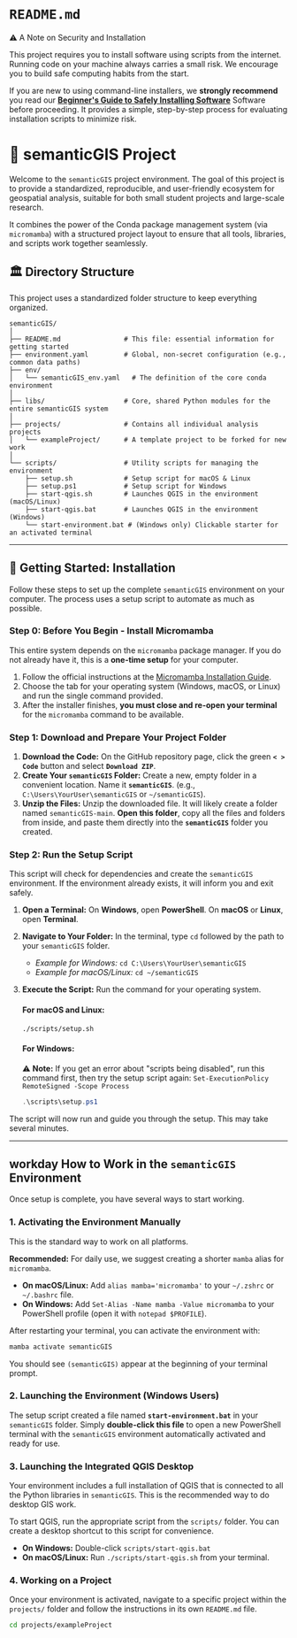 # `README.md`

⚠️ A Note on Security and Installation

This project requires you to install software using scripts from the internet. Running code on your machine always carries a small risk. We encourage you to build safe computing habits from the start.

If you are new to using command-line installers, we **strongly recommend** you read our **[Beginner's Guide to Safely Installing Software](./docs/tools/computerliteracy/SAFE_INSTALLATION_GUIDE.md)** Software before proceeding. It provides a simple, step-by-step process for evaluating installation scripts to minimize risk.


# 🌳 semanticGIS Project

Welcome to the `semanticGIS` project environment. The goal of this project is to provide a standardized, reproducible, and user-friendly ecosystem for geospatial analysis, suitable for both small student projects and large-scale research.

It combines the power of the Conda package management system (via `micromamba`) with a structured project layout to ensure that all tools, libraries, and scripts work together seamlessly.



## 🏛️ Directory Structure

This project uses a standardized folder structure to keep everything organized.



```text
semanticGIS/
│
├── README.md                # This file: essential information for getting started
├── environment.yaml         # Global, non-secret configuration (e.g., common data paths)
├── env/
│   └── semanticGIS_env.yaml   # The definition of the core conda environment
│
├── libs/                    # Core, shared Python modules for the entire semanticGIS system
│
├── projects/                # Contains all individual analysis projects
│   └── exampleProject/      # A template project to be forked for new work
│
└── scripts/                 # Utility scripts for managing the environment
    ├── setup.sh             # Setup script for macOS & Linux
    ├── setup.ps1            # Setup script for Windows
    ├── start-qgis.sh        # Launches QGIS in the environment (macOS/Linux)
    ├── start-qgis.bat       # Launches QGIS in the environment (Windows)
    └── start-environment.bat # (Windows only) Clickable starter for an activated terminal

```

---

## 🚀 Getting Started: Installation

Follow these steps to set up the complete `semanticGIS` environment on your computer. The process uses a setup script to automate as much as possible.

### **Step 0: Before You Begin - Install Micromamba**

This entire system depends on the `micromamba` package manager. If you do not already have it, this is a **one-time setup** for your computer.

1.  Follow the official instructions at the [Micromamba Installation Guide](https://mamba.readthedocs.io/en/latest/installation/micromamba-installation.html).
2.  Choose the tab for your operating system (Windows, macOS, or Linux) and run the single command provided.
3.  After the installer finishes, **you must close and re-open your terminal** for the `micromamba` command to be available.

### **Step 1: Download and Prepare Your Project Folder**

1.  **Download the Code:** On the GitHub repository page, click the green **`< > Code`** button and select **`Download ZIP`**.
2.  **Create Your `semanticGIS` Folder:** Create a new, empty folder in a convenient location. Name it **`semanticGIS`**. (e.g., `C:\Users\YourUser\semanticGIS` or `~/semanticGIS`).
3.  **Unzip the Files:** Unzip the downloaded file. It will likely create a folder named `semanticGIS-main`. **Open this folder**, copy all the files and folders from inside, and paste them directly into the **`semanticGIS`** folder you created.

### **Step 2: Run the Setup Script**

This script will check for dependencies and create the `semanticGIS` environment. If the environment already exists, it will inform you and exit safely.

1.  **Open a Terminal:** On **Windows**, open **PowerShell**. On **macOS** or **Linux**, open **Terminal**.
2.  **Navigate to Your Folder:** In the terminal, type `cd` followed by the path to your `semanticGIS` folder.
    * *Example for Windows:* `cd C:\Users\YourUser\semanticGIS`
    * *Example for macOS/Linux:* `cd ~/semanticGIS`
3.  **Execute the Script:** Run the command for your operating system.

    #### **For macOS and Linux:**
    ```bash
    ./scripts/setup.sh
    ```

    #### **For Windows:**
    ⚠️ **Note:** If you get an error about "scripts being disabled", run this command first, then try the setup script again:
    `Set-ExecutionPolicy RemoteSigned -Scope Process`
    ```powershell
    .\scripts\setup.ps1
    ```
The script will now run and guide you through the setup. This may take several minutes.

---

##  workday How to Work in the `semanticGIS` Environment

Once setup is complete, you have several ways to start working.

### **1. Activating the Environment Manually**

This is the standard way to work on all platforms.

**Recommended:** For daily use, we suggest creating a shorter `mamba` alias for `micromamba`.
* **On macOS/Linux:** Add `alias mamba='micromamba'` to your `~/.zshrc` or `~/.bashrc` file.
* **On Windows:** Add `Set-Alias -Name mamba -Value micromamba` to your PowerShell profile (open it with `notepad $PROFILE`).

After restarting your terminal, you can activate the environment with:
```bash
mamba activate semanticGIS
```
You should see `(semanticGIS)` appear at the beginning of your terminal prompt.

### **2. Launching the Environment (Windows Users)**

The setup script created a file named **`start-environment.bat`** in your `semanticGIS` folder. Simply **double-click this file** to open a new PowerShell terminal with the `semanticGIS` environment automatically activated and ready for use.

### **3. Launching the Integrated QGIS Desktop**

Your environment includes a full installation of QGIS that is connected to all the Python libraries in `semanticGIS`. This is the recommended way to do desktop GIS work.

To start QGIS, run the appropriate script from the `scripts/` folder. You can create a desktop shortcut to this script for convenience.

* **On Windows:** Double-click `scripts/start-qgis.bat`
* **On macOS/Linux:** Run `./scripts/start-qgis.sh` from your terminal.

### **4. Working on a Project**

Once your environment is activated, navigate to a specific project within the `projects/` folder and follow the instructions in its own `README.md` file.

```bash
cd projects/exampleProject
```
```
